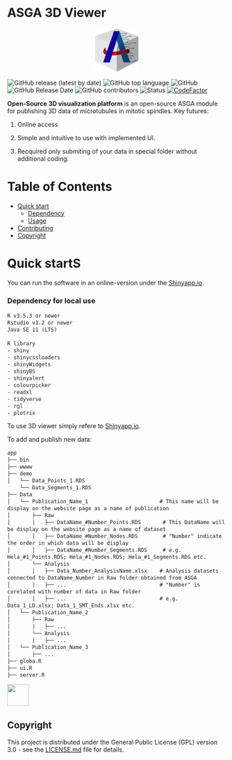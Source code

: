 # ASGA 3D Viewer
<p align="center">
<img src="https://github.com/RRobert92/ASGA_3DViewer/blob/main/img/ASGA_3D_logo.png" width="20%" height="20%">
</p>

![GitHub release (latest by date)](https://img.shields.io/github/v/release/RRobert92/ASGA_3DViewer)
![GitHub top language](https://img.shields.io/github/languages/top/RRobert92/ASGA_3DViewer)
![GitHub](https://img.shields.io/github/license/RRobert92/ASGA_3DViewer)
![GitHub Release Date](https://img.shields.io/github/release-date/RRobert92/ASGA_3DViewer)
![GitHub contributors](https://img.shields.io/github/contributors/RRobert92/ASGA_3DViewer)
![Status](https://img.shields.io/badge/lifecycle-maturating-blue.svg)
[![CodeFactor](https://www.codefactor.io/repository/github/rrobert92/ASGA_3DViewer/badge)](https://www.codefactor.io/repository/github/rrobert92/ASGA_3DViewer)

**Open-Source 3D visualization platform** is an open-source ASGA module for publishing 3D data of microtubules in mitotic spindles. Key futures:
  
1. Online access

2. Simple and intuitive to use with implemented UI.

3. Recquired only submiting of your data in special folder without additional coding.

# Table of Contents

* [Quick start](#Quick_start)
  * [Dependency](#Dependency)
  * [Usage](#Quick_start)
* [Contributing](#Contributing)
* [Copyright](#Copyright)

<a name="Quick_start"></a>
# Quick startS
You can run the software in an online-version under the [Shinyapp.io](https://kiewisz.shinyapps.io/ASGA_3DViewer/).

<a name="Dependency"></a>
### Dependency for local use
```
R v3.5.3 or newer
Rstudio v1.2 or newer
Java SE 11 (LTS)

R library
- shiny
- shinycssloaders
- shinyWidgets
- shinyBS
- shinyalert
- colourpicker
- readxl
- tidyverse
- rgl
- plotrix
```

<a name="Quick_start"></a>

To use 3D viewer simply refere to [Shinyapp.io](https://kiewisz.shinyapps.io/ASGA_3DViewer/).

To add and publish new data:
```
app
├── bin
├── wwww
├── demo
│   └── Data_Points_1.RDS
    └── Data_Segments_1.RDS
├── Data
│   └── Publication_Name_1                       # This name will be display on the website page as a name of publication
│       ├── Raw
│       │   ├── DataName_#Number_Points.RDS       # This DataName will be display on the website page as a name of dataset
│       │   ├── DataName_#Number_Nodes.RDS        # "Number" indicate the order in which data will be display
│       │   ├── DataName_#Number_Segments.RDS     # e.g. Hela_#1_Points.RDS; Hela_#1_Nodes.RDS; Hela_#1_Segments.RDS etc.
│       └── Analysis
│       │   ├── Data_Number_AnalysisName.xlsx    # Analysis datasets connected to DataName_Number in Raw folder obtained from ASGA
│       |   ├── ...                              # "Number" is corelated with number of data in Raw folder
│       |   ├── ...                              # e.g. Data_1_LD.xlsx; Data_1_SMT_Ends.xlsx etc.
│   └── Publication_Name_2
│       ├── Raw
│       |   ├── ...
│       └── Analysis 
│       |   ├── ...
│   └── Publication_Name_3
│       ├── ...
├── globa.R
├── ui.R
├── server.R
```

<a href="https://sourcerer.io/rrobert92"><img src="https://avatars0.githubusercontent.com/u/56911280?v=4" height="50px" width="50px" alt=""/></a>

<a name="Copyright"></a>
## Copyright
This project is distributed under the General Public License (GPL) version 3.0 - see the [LICENSE.md](LICENSE.md) file for details.
